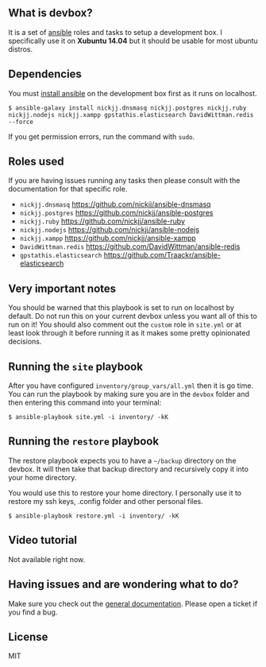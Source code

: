 ## What is devbox?

It is a set of [ansible](http://www.ansible.com/home) roles and tasks to setup a development box. I specifically use it on **Xubuntu 14.04** but it should be usable for most ubuntu distros.

## Dependencies

You must [install ansible](https://github.com/nickjj/ansible-playbooks#installing-ansible-through-a-self-built-debian-package) on the development box first as it runs on localhost.

`$ ansible-galaxy install nickjj.dnsmasq nickjj.postgres nickjj.ruby nickjj.nodejs nickjj.xampp gpstathis.elasticsearch DavidWittman.redis --force`

If you get permission errors, run the command with `sudo`.

## Roles used

If you are having issues running any tasks then please consult with the documentation for that specific role.

- `nickjj.dnsmasq` https://github.com/nickjj/ansible-dnsmasq
- `nickjj.postgres` https://github.com/nickjj/ansible-postgres
- `nickjj.ruby` https://github.com/nickjj/ansible-ruby
- `nickjj.nodejs` https://github.com/nickjj/ansible-nodejs
- `nickjj.xampp` https://github.com/nickjj/ansible-xampp
- `DavidWittman.redis` https://github.com/DavidWittman/ansible-redis
- `gpstathis.elasticsearch` https://github.com/Traackr/ansible-elasticsearch

## Very important notes

You should be warned that this playbook is set to run on localhost by default. Do not run this on your current devbox unless you want all of this to run on it! You should also comment out the `custom` role in `site.yml` or at least look through it before running it as it makes some pretty opinionated decisions.

## Running the `site` playbook

After you have configured `inventory/group_vars/all.yml` then it is go time. You can run the playbook by making sure you are in the `devbox` folder and then entering this command into your terminal:

`$ ansible-playbook site.yml -i inventory/ -kK`

## Running the `restore` playbook

The restore playbook expects you to have a `~/backup` directory on the devbox. It will then take that backup directory and recursively copy it into your home directory.

You would use this to restore your home directory. I personally use it to restore my ssh keys, .config folder and other personal files.

`$ ansible-playbook restore.yml -i inventory/ -kK`

## Video tutorial

Not available right now.

## Having issues and are wondering what to do?

Make sure you check out the [general documentation](https://github.com/nickjj/ansible-playbooks#general-information-and-terminology). Please open a ticket if you find a bug.

## License

MIT

